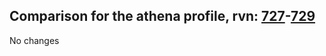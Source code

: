 ## Comparison for the athena profile, rvn: [727](https://github.com/PRO100KatYT/FortniteProfileRevisions/tree/main/profiles/athena/727%20athena.json)-[729](https://github.com/PRO100KatYT/FortniteProfileRevisions/tree/main/profiles/athena/729%20athena.json)

No changes
